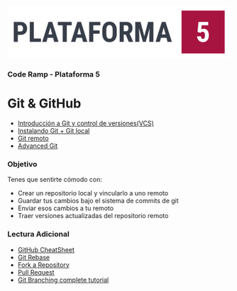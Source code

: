 
![Plataforma 5](./img/plataforma5.png)

### Code Ramp - Plataforma 5


# Git & GitHub
  
* [Introducción a Git y control de versiones(VCS)](./intro)
* [Instalando Git + Git local](./local)
* [Git remoto](./remote)
* [Advanced Git](./advanced)


### Objetivo

Tenes que sentirte cómodo con:

* Crear un repositorio local y vincularlo a uno remoto
* Guardar tus cambios bajo el sistema de commits de git
* Enviar esos cambios a tu remoto
* Traer versiones actualizadas del repositorio remoto

### Lectura Adicional

* [GitHub CheatSheet](https://services.github.com/on-demand/downloads/github-git-cheat-sheet.pdf)
* [Git Rebase](https://help.github.com/articles/about-git-rebase/)
* [Fork a Repository](https://guides.github.com/activities/forking/)
* [Pull Request](https://help.github.com/articles/about-pull-requests/)
* [Git Branching complete tutorial](http://learngitbranching.js.org/)